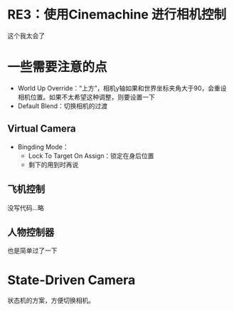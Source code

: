 # RE3：使用Cinemachine 进行相机控制
这个我太会了

# 一些需要注意的点
* World Up Override：“上方”，相机y轴如果和世界坐标夹角大于90，会重设相机位置。如果不太希望这种调整，则要设置一下
* Default Blend：切换相机的过渡

## Virtual Camera
* Bingding Mode：
	* Lock To Target On Assign：锁定在身后位置
	* 剩下的用到时再说


## 飞机控制
没写代码...略


## 人物控制器
也是简单过了一下


# State-Driven Camera
状态机的方案，方便切换相机。